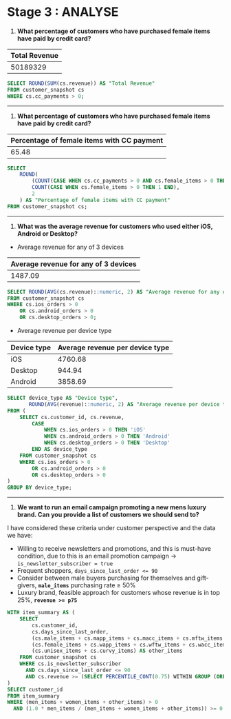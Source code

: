 # Stage 3 : ANALYSE

1. **What percentage of customers who have purchased female items have paid by credit card?**

| **Total Revenue** |
| --- |
| 50189329 |

```sql
SELECT ROUND(SUM(cs.revenue)) AS "Total Revenue"
FROM customer_snapshot cs
WHERE cs.cc_payments > 0;
```

---

1. **What percentage of customers who have purchased female items have paid by credit card?**

| **Percentage of female items with CC payment** |
| --- |
| 65.48 |

```sql
SELECT 
    ROUND(
        (COUNT(CASE WHEN cs.cc_payments > 0 AND cs.female_items > 0 THEN 1 END) * 100.0) / 
        COUNT(CASE WHEN cs.female_items > 0 THEN 1 END), 
        2
    ) AS "Percentage of female items with CC payment"
FROM customer_snapshot cs;
```

---

1. **What was the average revenue for customers who used either iOS, Android or Desktop?**
- Average revenue for any of 3 devices

| **Average revenue for any of 3 devices** |
| --- |
| 1487.09 |

```sql
SELECT ROUND(AVG(cs.revenue)::numeric, 2) AS "Average revenue for any of 3 devices"
FROM customer_snapshot cs
WHERE cs.ios_orders > 0
    OR cs.android_orders > 0
    OR cs.desktop_orders > 0;
```

- Average revenue per device type

| **Device type** | **Average revenue per device type** |
| --- | --- |
| iOS | 4760.68 |
| Desktop | 944.94 |
| Android | 3858.69 |

```sql
SELECT device_type AS "Device type",
       ROUND(AVG(revenue)::numeric, 2) AS "Average revenue per device type"
FROM (
    SELECT cs.customer_id, cs.revenue,
        CASE
            WHEN cs.ios_orders > 0 THEN 'iOS'
            WHEN cs.android_orders > 0 THEN 'Android'
            WHEN cs.desktop_orders > 0 THEN 'Desktop'
        END AS device_type
    FROM customer_snapshot cs
    WHERE cs.ios_orders > 0
        OR cs.android_orders > 0
        OR cs.desktop_orders > 0
)
GROUP BY device_type;
```

---

1. **We want to run an email campaign promoting a new mens luxury brand. Can you provide a list of customers we should send to?**

I have considered these criteria under customer perspective and the data we have:

- Willing to receive newsletters and promotions, and this is must-have condition, due to this is an email promotion campaign → `is_newsletter_subscriber = true`
- Frequent shoppers, `days_since_last_order <= 90`
- Consider between male buyers purchasing for themselves and gift-givers, **`male_items`** purchasing rate ≥ 50%
- Luxury brand, feasible approach for customers whose revenue is in top 25%, **`revenue >= p75`**

```sql
WITH item_summary AS (
    SELECT
        cs.customer_id,
        cs.days_since_last_order,
        (cs.male_items + cs.mapp_items + cs.macc_items + cs.mftw_items + cs.mspt_items) AS men_items,
        (cs.female_items + cs.wapp_items + cs.wftw_items + cs.wacc_items + cs.wspt_items) AS women_items,
        (cs.unisex_items + cs.curvy_items) AS other_items
    FROM customer_snapshot cs
    WHERE cs.is_newsletter_subscriber
      AND cs.days_since_last_order <= 90
      AND cs.revenue >= (SELECT PERCENTILE_CONT(0.75) WITHIN GROUP (ORDER BY t_cs.revenue) FROM customer_snapshot t_cs)
)
SELECT customer_id
FROM item_summary
WHERE (men_items + women_items + other_items) > 0
  AND (1.0 * men_items / (men_items + women_items + other_items)) >= 0.5
```